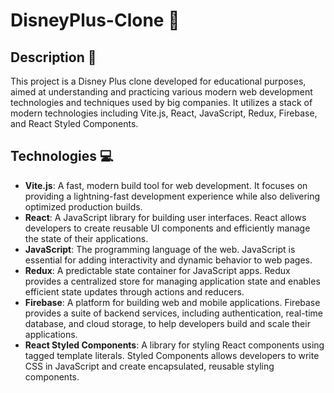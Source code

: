 # DisneyPlus-Clone 🚀

## Description 📝

This project is a Disney Plus clone developed for educational purposes, aimed at understanding and practicing various modern web development technologies and techniques used by big companies. It utilizes a stack of modern technologies including Vite.js, React, JavaScript, Redux, Firebase, and React Styled Components.

## Technologies 💻
- **Vite.js**: A fast, modern build tool for web development. It focuses on providing a lightning-fast development experience while also delivering optimized production builds.
- **React**: A JavaScript library for building user interfaces. React allows developers to create reusable UI components and efficiently manage the state of their applications.
- **JavaScript**: The programming language of the web. JavaScript is essential for adding interactivity and dynamic behavior to web pages.
- **Redux**: A predictable state container for JavaScript apps. Redux provides a centralized store for managing application state and enables efficient state updates through actions and reducers.
- **Firebase**: A platform for building web and mobile applications. Firebase provides a suite of backend services, including authentication, real-time database, and cloud storage, to help developers build and scale their applications.
- **React Styled Components**: A library for styling React components using tagged template literals. Styled Components allows developers to write CSS in JavaScript and create encapsulated, reusable styling components.
